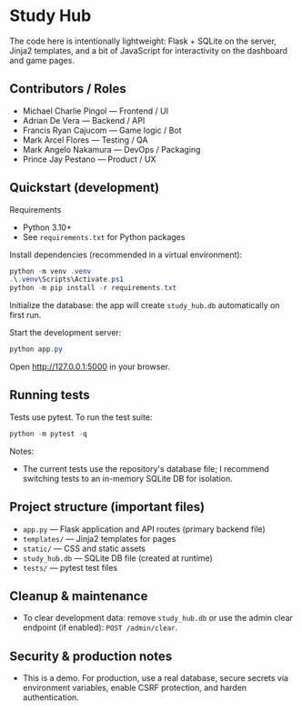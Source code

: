 # Study Hub
The code here is intentionally lightweight: Flask + SQLite on the server, Jinja2 templates, and a bit of JavaScript for interactivity on the dashboard and game pages.

## Contributors / Roles
- Michael Charlie Pingol — Frontend / UI
- Adrian De Vera — Backend / API
- Francis Ryan Cajucom — Game logic / Bot
- Mark Arcel Flores — Testing / QA
- Mark Angelo Nakamura — DevOps / Packaging
- Prince Jay Pestano — Product / UX

## Quickstart (development)

Requirements
- Python 3.10+
- See `requirements.txt` for Python packages

Install dependencies (recommended in a virtual environment):

```powershell
python -m venv .venv
.\.venv\Scripts\Activate.ps1
python -m pip install -r requirements.txt
```

Initialize the database: the app will create `study_hub.db` automatically on first run.

Start the development server:

```powershell
python app.py
```

Open http://127.0.0.1:5000 in your browser.

## Running tests

Tests use pytest. To run the test suite:

```powershell
python -m pytest -q
```

Notes:
- The current tests use the repository's database file; I recommend switching tests to an in-memory SQLite DB for isolation.

## Project structure (important files)
- `app.py` — Flask application and API routes (primary backend file)
- `templates/` — Jinja2 templates for pages
- `static/` — CSS and static assets
- `study_hub.db` — SQLite DB file (created at runtime)
- `tests/` — pytest test files

## Cleanup & maintenance
- To clear development data: remove `study_hub.db` or use the admin clear endpoint (if enabled): `POST /admin/clear`.

## Security & production notes
- This is a demo. For production, use a real database, secure secrets via environment variables, enable CSRF protection, and harden authentication.